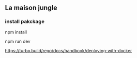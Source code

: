 ## La maison jungle 



### install pakckage

npm install

npm run dev




https://turbo.build/repo/docs/handbook/deploying-with-docker
